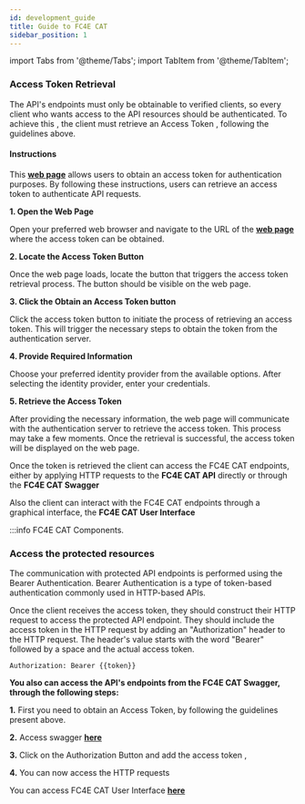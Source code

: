 ```yaml
---
id: development_guide
title: Guide to FC4E CAT
sidebar_position: 1
---
```



import Tabs from '@theme/Tabs';
import TabItem from '@theme/TabItem';


### Access Token Retrieval


The API's endpoints must only be obtainable to verified clients, so every client who wants access to the API resources should be authenticated.
To achieve this , the client must retrieve an Access Token , following the guidelines above.


#### Instructions

<p> 
This  <a href="https://api.cat.argo.grnet.gr/"><b>web page</b></a> allows users to obtain an access token for authentication purposes. By following these instructions, users can retrieve an access token to authenticate API requests.
</p>


<p>
<b>1. Open the Web Page</b>

   Open your preferred web browser and navigate to the URL of the <a href="https://api.cat.argo.grnet.gr/"><b>web page</b></a>  where the access token can be obtained.
</p>

<p>
<b>2. Locate the Access Token Button</b>

   Once the web page loads, locate the button that triggers the access token retrieval process. The button should be visible on the web page.
</p>
<p>
<b>3. Click the Obtain an Access Token button</b>

   Click the access token button to initiate the process of retrieving an access token. This will trigger the necessary steps to obtain the token from the authentication server.
</p>

<p>
<b>4. Provide Required Information</b>

   
   Choose your preferred identity provider from the available options. After selecting the identity provider, enter your credentials.
</p>

<p>
<b>5. Retrieve the Access Token</b>

   After providing the necessary information, the web page will communicate with the authentication server to retrieve the access token. This process may take a few moments. Once the retrieval is successful, the access token will be displayed on the web page.
</p>



<p>
Once the token is retrieved the client can access the FC4E CAT endpoints, either by applying HTTP requests to the <b>FC4E CAT API</b> directly or through the <b>FC4E CAT Swagger</b> 
</p>

<p>
Also the client can interact with the FC4E CAT endpoints through a graphical interface, the <b>FC4E CAT User Interface</b>    
</p>

:::info FC4E CAT Components. 

<Tabs>

<TabItem value="api" label="API">

###  Access the protected resources

The communication with protected API endpoints is performed using the Bearer Authentication. Bearer Authentication is a type of token-based authentication commonly used in HTTP-based APIs.

Once the client receives the access token, they should construct their HTTP request to access the protected API endpoint. They should include the access token in the HTTP request by adding an "Authorization" header to the HTTP request.
The header's value starts with the word "Bearer" followed by a space and the actual access token.

`Authorization: Bearer {{token}}`
</TabItem>

<TabItem value="swagger" label="Swagger"> 

<p>
<b>You also can access the API's endpoints from the FC4E CAT Swagger, through the following steps: </b>
</p>


<p> 
<b>1.</b> First you need to obtain an Access Token, by following the guidelines present above.  
</p>

   
<p>
<b>2.</b> Access swagger  <a href="https://api.cat.argo.grnet.gr/swagger-ui/"><b>here</b></a>
</p>



<p>
<b>3.</b> Click on the Authorization Button and add the access token ,
</p>

<p>
<b>4.</b> You can now access the HTTP requests
</p>

</TabItem>

 
<TabItem value="ui" label="User Interface"> 
<p>
You can access FC4E CAT User Interface <a href="https://cat.argo.grnet.gr"><b>here</b></a>
</p>


</TabItem>


</Tabs>


